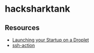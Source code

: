 # hacksharktank


## Resources
* [Launching your Startup on a Droplet](https://medium.com/@danstarns/launching-your-startup-on-a-droplet-feb43f9810a)
* [ssh-action](https://github.com/appleboy/ssh-action)

